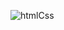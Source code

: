 
![htmlCss](https://user-images.githubusercontent.com/48654381/102105801-80819a00-3e38-11eb-8a20-93c9a8884f69.png)

